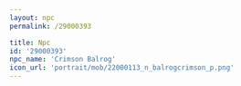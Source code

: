 ```yaml
---
layout: npc
permalink: /29000393

title: Npc
id: '29000393'
npc_name: 'Crimson Balrog'
icon_url: 'portrait/mob/22000113_n_balrogcrimson_p.png'
---
```

